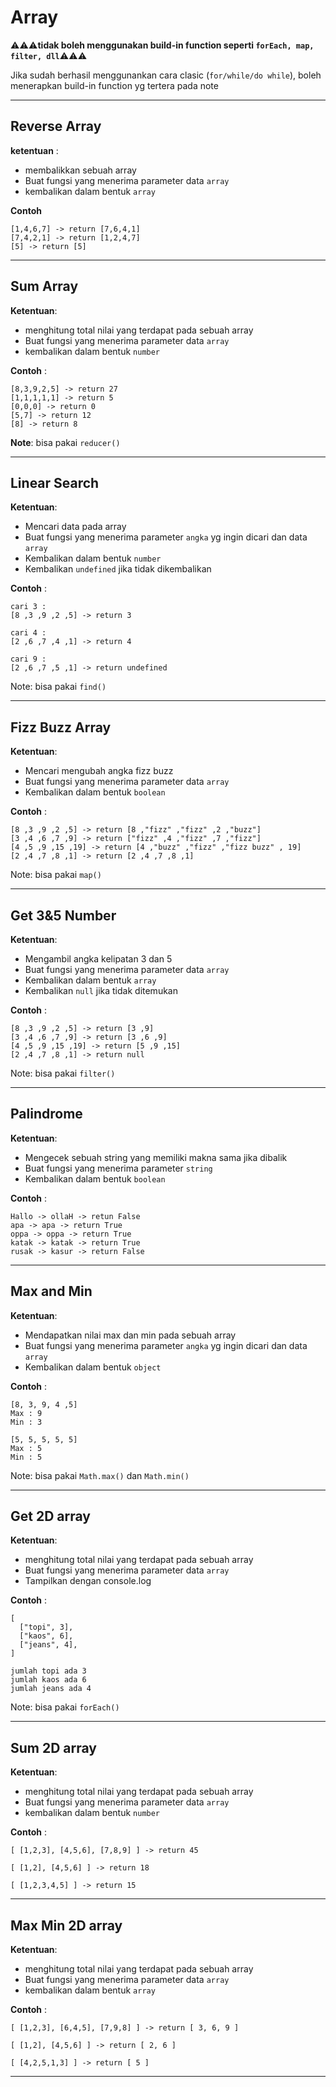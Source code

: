 # Array

⚠️⚠️⚠️**tidak boleh menggunakan build-in function seperti `forEach, map, filter, dll`**⚠️⚠️⚠️

Jika sudah berhasil menggunankan cara clasic (`for/while/do while`), boleh menerapkan build-in function yg tertera pada note

---
## Reverse Array

**ketentuan** :
- membalikkan sebuah array
- Buat fungsi yang menerima parameter data `array`
- kembalikan dalam bentuk `array` 

**Contoh**
```
[1,4,6,7] -> return [7,6,4,1]
[7,4,2,1] -> return [1,2,4,7]
[5] -> return [5]
```
---

## Sum Array

**Ketentuan**:
- menghitung total nilai yang terdapat pada sebuah array
- Buat fungsi yang menerima parameter data `array`
- kembalikan dalam bentuk `number`

**Contoh** :
```
[8,3,9,2,5] -> return 27
[1,1,1,1,1] -> return 5
[0,0,0] -> return 0
[5,7] -> return 12
[8] -> return 8
```

**Note**: bisa pakai `reducer()` 

---

## Linear Search

**Ketentuan**:
- Mencari data pada array
- Buat fungsi yang menerima parameter `angka` yg ingin dicari dan data `array`
- Kembalikan dalam bentuk `number`
- Kembalikan `undefined` jika tidak dikembalikan

**Contoh** :
```
cari 3 : 
[8 ,3 ,9 ,2 ,5] -> return 3

cari 4 :
[2 ,6 ,7 ,4 ,1] -> return 4

cari 9 :
[2 ,6 ,7 ,5 ,1] -> return undefined
```

Note: bisa pakai `find()` 

---

## Fizz Buzz Array

**Ketentuan**:
- Mencari mengubah angka fizz buzz
- Buat fungsi yang menerima parameter data `array`
- Kembalikan dalam bentuk `boolean`

**Contoh** :
```
[8 ,3 ,9 ,2 ,5] -> return [8 ,"fizz" ,"fizz" ,2 ,"buzz"]
[3 ,4 ,6 ,7 ,9] -> return ["fizz" ,4 ,"fizz" ,7 ,"fizz"]
[4 ,5 ,9 ,15 ,19] -> return [4 ,"buzz" ,"fizz" ,"fizz buzz" , 19]
[2 ,4 ,7 ,8 ,1] -> return [2 ,4 ,7 ,8 ,1]
```
Note: bisa pakai `map()` 

---

## Get 3&5 Number

**Ketentuan**:
- Mengambil angka kelipatan 3 dan 5
- Buat fungsi yang menerima parameter data `array`
- Kembalikan dalam bentuk `array`
- Kembalikan `null` jika tidak ditemukan

**Contoh** :
```
[8 ,3 ,9 ,2 ,5] -> return [3 ,9]
[3 ,4 ,6 ,7 ,9] -> return [3 ,6 ,9]
[4 ,5 ,9 ,15 ,19] -> return [5 ,9 ,15] 
[2 ,4 ,7 ,8 ,1] -> return null
```
Note: bisa pakai `filter()` 

---


## Palindrome

**Ketentuan**:
- Mengecek sebuah string yang memiliki makna sama jika dibalik
- Buat fungsi yang menerima parameter `string`
- Kembalikan dalam bentuk `boolean`

**Contoh** :
```
Hallo -> ollaH -> retun False
apa -> apa -> return True
oppa -> oppa -> return True
katak -> katak -> return True
rusak -> kasur -> return False
```
---

## Max and Min

**Ketentuan**:
- Mendapatkan nilai max dan min pada sebuah array
- Buat fungsi yang menerima parameter `angka` yg ingin dicari dan data `array`
- Kembalikan dalam bentuk `object`

**Contoh** :
```
[8, 3, 9, 4 ,5]
Max : 9
Min : 3

[5, 5, 5, 5, 5]
Max : 5
Min : 5
```
Note: bisa pakai `Math.max()` dan `Math.min()`

---

## Get 2D array

**Ketentuan**:
- menghitung total nilai yang terdapat pada sebuah array
- Buat fungsi yang menerima parameter data `array`
- Tampilkan dengan console.log

**Contoh** :
```
[ 
  ["topi", 3], 
  ["kaos", 6], 
  ["jeans", 4], 
]

jumlah topi ada 3
jumlah kaos ada 6
jumlah jeans ada 4
```
Note: bisa pakai `forEach()`

---

## Sum 2D array

**Ketentuan**:
- menghitung total nilai yang terdapat pada sebuah array
- Buat fungsi yang menerima parameter data `array`
- kembalikan dalam bentuk `number`

**Contoh** :
```
[ [1,2,3], [4,5,6], [7,8,9] ] -> return 45

[ [1,2], [4,5,6] ] -> return 18

[ [1,2,3,4,5] ] -> return 15
```
---

## Max Min 2D array

**Ketentuan**:
- menghitung total nilai yang terdapat pada sebuah array
- Buat fungsi yang menerima parameter data `array`
- kembalikan dalam bentuk `array`

**Contoh** :
```
[ [1,2,3], [6,4,5], [7,9,8] ] -> return [ 3, 6, 9 ]

[ [1,2], [4,5,6] ] -> return [ 2, 6 ]

[ [4,2,5,1,3] ] -> return [ 5 ]
```
---
